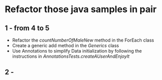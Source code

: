# Refactor those java samples in pair

## 1 - from 4 to 5
* Refactor the *countNumberOfMaleNew* method in the ForEach class
* Create a generic add method in the *Generics* class
* Use Annotations to simplify Data initialization by following the instructions in *AnnotationsTests.createAUserAndEnjoyIt*

## 2 -